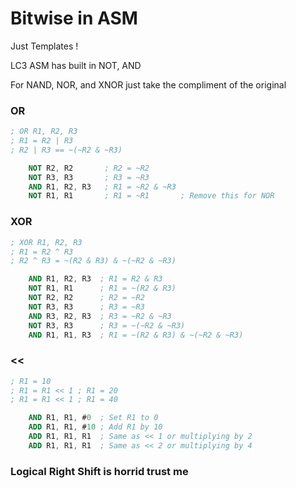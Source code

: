 # Bitwise in ASM

Just Templates !

LC3 ASM has built in NOT, AND

For NAND, NOR, and XNOR just take the compliment of the original

### OR

```nasm
; OR R1, R2, R3
; R1 = R2 | R3
; R2 | R3 == ~(~R2 & ~R3)

    NOT R2, R2       ; R2 = ~R2
    NOT R3, R3       ; R3 = ~R3
    AND R1, R2, R3   ; R1 = ~R2 & ~R3
    NOT R1, R1       ; R1 = ~R1       ; Remove this for NOR
```

### XOR

```nasm
; XOR R1, R2, R3
; R1 = R2 ^ R3
; R2 ^ R3 = ~(R2 & R3) & ~(~R2 & ~R3)

    AND R1, R2, R3  ; R1 = R2 & R3
    NOT R1, R1      ; R1 = ~(R2 & R3) 
    NOT R2, R2      ; R2 = ~R2
    NOT R3, R3      ; R3 = ~R3
    AND R3, R2, R3  ; R3 = ~R2 & ~R3
    NOT R3, R3      ; R3 = ~(~R2 & ~R3)
    AND R1, R1, R3  ; R1 = ~(R2 & R3) & ~(~R2 & ~R3)
```

### <<

```nasm
; R1 = 10  
; R1 = R1 << 1 ; R1 = 20  
; R1 = R1 << 1 ; R1 = 40

    AND R1, R1, #0  ; Set R1 to 0
    ADD R1, R1, #10 ; Add R1 by 10
    ADD R1, R1, R1  ; Same as << 1 or multiplying by 2 
    ADD R1, R1, R1  ; Same as << 2 or multiplying by 4
```

### Logical Right Shift is horrid trust me
